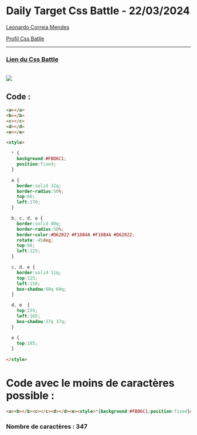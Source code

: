 # Daily Target Css Battle - 22/03/2024

[Leonardo Correia Mendes](https://github.com/leonardo-correiamendes)

[Profil Css Batlle](https://cssbattle.dev/player/PxahljaEJJesW2q41DyRFOpJIt73)

<hr>

### [Lien du Css Battle](https://cssbattle.dev/play/oKiBQVHqoso4jMz5da7o)
<br>

<img src="https://firebasestorage.googleapis.com/v0/b/cssbattleapp.appspot.com/o/user%2Fummd3POvEDfFyeFvVdOMG3OOrwE2%2Ftargets%2Ftarget_KB7fv5b.png?alt=media">

<br>


## Code : 
```html
<a></a>
<b></b>
<c></c>
<d></d>
<e></e>

<style>

  * {
    background:#FBD6C1;
    position:fixed;
  }

  a {
    border:solid 32q;
    border-radius:50%;
    top:60;
    left:170;
  }

  b, c, d, e {
    border:solid 80q;
    border-radius:50%;
    border-color:#D62022 #F16B4A #F16B4A #D62022;
    rotate:-45deg;
    top:90;
    left:125;
  }

  c, d, e {
    border:solid 11q;
    top:125;
    left:150;
    box-shadow:60q 60q;
  }

  d, e  {
    top:155;
    left:165;
    box-shadow:37q 37q;
  }

  e {
    top:185;
  }
  
</style>
```

# Code avec le moins de caractères possible : 

```html
<a><b></b><c></c><d></d><e><style>*{background:#FBD6C1;position:fixed}a{border:solid 32q;border-radius:50%;top:60;left:170}b,c,d,e{border:solid 80q;border-radius:50%;border-color:#D62022#F16B4A#F16B4A#D62022;rotate:-45deg;top:90;left:125}c,d,e{border:solid 11q;top:125;left:150;box-shadow:60q 60q;}d,e{top:155;left:165;box-shadow:37q 37q}e{top:185
```

### Nombre de caractères : 347
